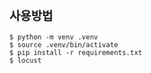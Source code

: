 ## 사용방법

```
$ python -m venv .venv
$ source .venv/bin/activate
$ pip install -r requirements.txt
$ locust
```

